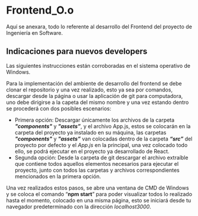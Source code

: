 # Frontend_O.o
Aquí se anexara, todo lo referente al desarrollo del Frontend del proyecto de Ingeniería en Software.

## Indicaciones para nuevos developers

Las siguientes instrucciones están corroboradas en el sistema operativo de Windows.

Para la implementación del ambiente de desarrollo del frontend se debe clonar el repositorio y una vez realizado, esto ya sea por comandos, descargar desde la página o usar la aplicación de git para computadora, uno debe dirigirse a la capeta del mismo nombre y una vez estando dentro se procederá con dos posibles escenarios:

- Primera opción: Descargar únicamente los archivos de la carpeta  ***"components"*** y ***"assets”***, y el archivo App.js, estos se colocarán en la carpeta del proyecto ya instalado en su máquina, las carpetas ***"components"*** y ***"assets”*** van colocadas dentro de la carpeta ***“src”*** del proyecto por defecto y el *App.js* en la principal, una vez colocado todo ello, se podrá ejecutar en el proyecto ya desarrollado de React.
- Segunda opción: Desde la carpeta de git descargar el archivo extraíble que contiene todos aquellos elementos necesarios para ejecutar el proyecto, junto con todos las carpetas y archivos correspondientes mencionados en la primera opción.

Una vez realizados estos pasos, se abre una ventana de CMD de Windows y se coloca el comando “**npm start**” para poder visualizar todos lo realizado hasta el momento, colocado en una misma página, esto se iniciará desde tu navegador predeterminado con la dirección *localhost3000*.
